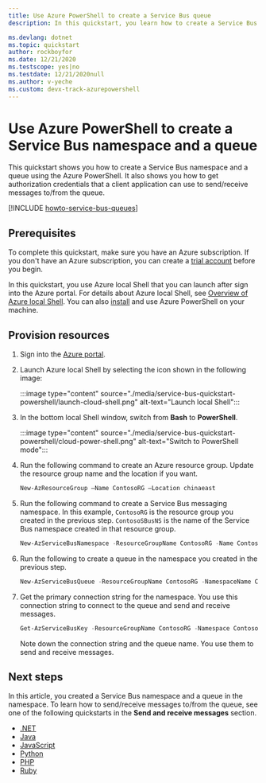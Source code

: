 ```yaml
---
title: Use Azure PowerShell to create a Service Bus queue
description: In this quickstart, you learn how to create a Service Bus namespace and a queue in the namespace by using the Azure PowerShell.  

ms.devlang: dotnet
ms.topic: quickstart
author: rockboyfor
ms.date: 12/21/2020
ms.testscope: yes|no
ms.testdate: 12/21/2020null
ms.author: v-yeche
ms.custom: devx-track-azurepowershell
---
```


# Use Azure PowerShell to create a Service Bus namespace and a queue
This quickstart shows you how to create a Service Bus namespace and a queue using the Azure PowerShell. It also shows you how to get authorization credentials that a client application can use to send/receive messages to/from the queue. 

[!INCLUDE [howto-service-bus-queues](../../includes/howto-service-bus-queues.md)]


## Prerequisites

To complete this quickstart, make sure you have an Azure subscription. If you don't have an Azure subscription, you can create a [trial account][] before you begin. 

In this quickstart, you use Azure local Shell that you can launch after sign into the Azure portal. For details about Azure local Shell, see [Overview of Azure local Shell](../cloud-shell/overview.md). You can also [install](https://docs.microsoft.com/powershell/azure/install-Az-ps) and use Azure PowerShell on your machine. 


## Provision resources
1. Sign into the [Azure portal](https://portal.azure.cn).
2. Launch Azure local Shell by selecting the icon shown in the following image: 

    :::image type="content" source="./media/service-bus-quickstart-powershell/launch-cloud-shell.png" alt-text="Launch local Shell":::
3. In the bottom local Shell window, switch from **Bash** to **PowerShell**. 

    :::image type="content" source="./media/service-bus-quickstart-powershell/cloud-power-shell.png" alt-text="Switch to PowerShell mode":::    
4. Run the following command to create an Azure resource group. Update the resource group name and the location if you want. 

    ```powershell
    New-AzResourceGroup –Name ContosoRG –Location chinaeast
    ```
5. Run the following command to create a Service Bus messaging namespace. In this example, `ContosoRG` is the resource group you created in the previous step. `ContosoSBusNS` is the name of the Service Bus namespace created in that resource group. 

    ```powershell
    New-AzServiceBusNamespace -ResourceGroupName ContosoRG -Name ContosoSBusNS -Location chinaeast
    ```
6. Run the following to create a queue in the namespace you created in the previous step. 

    ```powershell
    New-AzServiceBusQueue -ResourceGroupName ContosoRG -NamespaceName ContosoSBusNS -Name ContosoOrdersQueue 
    ```
7. Get the primary connection string for the namespace. You use this connection string to connect to the queue and send and receive messages. 

    ```powershell    
    Get-AzServiceBusKey -ResourceGroupName ContosoRG -Namespace ContosoSBusNS -Name RootManageSharedAccessKey
    ```

    Note down the connection string and the queue name. You use them to send and receive messages. 


## Next steps
In this article, you created a Service Bus namespace and a queue in the namespace. To learn how to send/receive messages to/from the queue, see one of the following quickstarts in the **Send and receive messages** section. 

- [.NET](service-bus-dotnet-get-started-with-queues.md)
- [Java](service-bus-java-how-to-use-queues.md)
- [JavaScript](service-bus-nodejs-how-to-use-queues.md)
- [Python](service-bus-python-how-to-use-queues.md)
- [PHP](service-bus-php-how-to-use-queues.md)
- [Ruby](service-bus-ruby-how-to-use-queues.md)

[trial account]: https://www.azure.cn/free/




<!-- Update_Description: new article about service bus quickstart powershell -->
<!--NEW.date: 12/21/2020-->